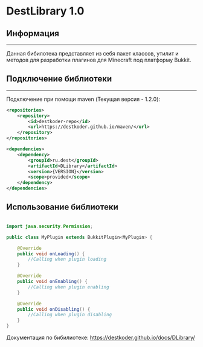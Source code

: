 ﻿# DestLibrary 1.0

<h2>Информация</h2>
<hr>
Данная бибилотека представляет из себя пакет классов, утилит и методов для
разработки плагинов для Minecraft под платформу Bukkit.

<h2>Подключение библиотеки</h2>
<hr>
Подключение при помощи maven (Текущая версия - 1.2.0):

```xml
<repositories>
    <repository>
        <id>destkoder-repo</id>
        <url>https://destkoder.github.io/maven/</url>
    </repository>
</repositories>

<dependencies>
    <dependency>
        <groupId>ru.dest</groupId>
        <artifactId>DLibrary</artifactId>
        <version>{VERSION}</version>
        <scope>provided</scope>
    </dependency>
</dependencies>
```

<h2>Использование библиотеки</h2>

```java

import java.security.Permission;

public class MyPlugin extends BukkitPlugin<MyPlugin> {

    @Override
    public void onLoading() {
        //Calling when plugin loading
    }

    @Override
    public void onEnabling() {
        //Calling when plugin enabling
    }

    @Override
    public void onDisabling() {
        //Calling when plugin disabling
    }
}
```

Документация по бибилиотеке: https://destkoder.github.io/docs/DLibrary/
